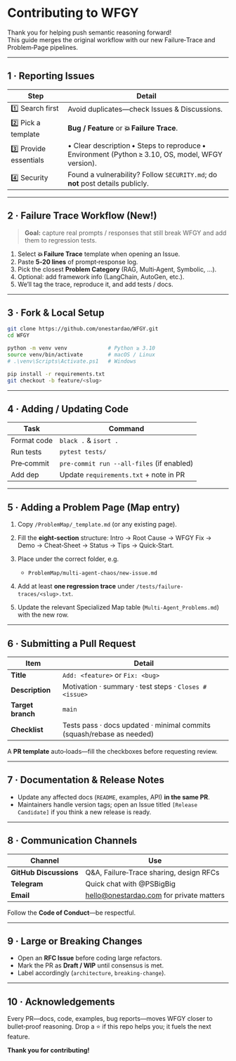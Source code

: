 # Contributing to **WFGY**

Thank you for helping push semantic reasoning forward!  
This guide merges the original workflow with our new Failure‑Trace and Problem‑Page pipelines.

---

## 1 · Reporting Issues

| Step | Detail |
|------|--------|
| 1️⃣ Search first | Avoid duplicates—check Issues & Discussions. |
| 2️⃣ Pick a template | **Bug / Feature** or **💥 Failure Trace**. |
| 3️⃣ Provide essentials | • Clear description • Steps to reproduce • Environment (Python ≥ 3.10, OS, model, WFGY version). |
| 4️⃣ Security | Found a vulnerability? Follow `SECURITY.md`; do **not** post details publicly. |

---

## 2 · Failure Trace Workflow (New!)

> **Goal:** capture real prompts / responses that still break WFGY and add them to regression tests.

1. Select **💥 Failure Trace** template when opening an Issue.  
2. Paste **5‑20 lines** of prompt‑response log.  
3. Pick the closest **Problem Category** (RAG, Multi‑Agent, Symbolic, …).  
4. Optional: add framework info (LangChain, AutoGen, etc.).  
5. We’ll tag the trace, reproduce it, and add tests / docs.

---

## 3 · Fork & Local Setup

```bash
git clone https://github.com/onestardao/WFGY.git
cd WFGY

python -m venv venv             # Python ≥ 3.10
source venv/bin/activate        # macOS / Linux
# .\venv\Scripts\Activate.ps1   # Windows

pip install -r requirements.txt
git checkout -b feature/<slug>
````

---

## 4 · Adding / Updating Code

| Task        | Command                                   |
| ----------- | ----------------------------------------- |
| Format code | `black .`  & `isort .`                    |
| Run tests   | `pytest tests/`                           |
| Pre‑commit  | `pre-commit run --all-files` (if enabled) |
| Add dep     | Update `requirements.txt` + note in PR    |

---

## 5 · Adding a **Problem Page** (Map entry)

1. Copy `/ProblemMap/_template.md` (or any existing page).
2. Fill the **eight‑section** structure: Intro → Root Cause → WFGY Fix → Demo → Cheat‑Sheet → Status → Tips → Quick‑Start.
3. Place under the correct folder, e.g.

   * `ProblemMap/multi-agent-chaos/new-issue.md`
4. Add at least **one regression trace** under `/tests/failure-traces/<slug>.txt`.
5. Update the relevant Specialized Map table (`Multi-Agent_Problems.md`) with the new row.

---

## 6 · Submitting a Pull Request

| Item              | Detail                                                                |
| ----------------- | --------------------------------------------------------------------- |
| **Title**         | `Add: <feature>` or `Fix: <bug>`                                      |
| **Description**   | Motivation · summary · test steps · `Closes #<issue>`                 |
| **Target branch** | `main`                                                                |
| **Checklist**     | Tests pass · docs updated · minimal commits (squash/rebase as needed) |

A **PR template** auto‑loads—fill the checkboxes before requesting review.

---

## 7 · Documentation & Release Notes

* Update any affected docs (`README`, examples, API) **in the same PR**.
* Maintainers handle version tags; open an Issue titled `[Release Candidate]` if you think a new release is ready.

---

## 8 · Communication Channels

| Channel                | Use                                                                     |
| ---------------------- | ----------------------------------------------------------------------- |
| **GitHub Discussions** | Q\&A, Failure‑Trace sharing, design RFCs                                |
| **Telegram**           | Quick chat with @PSBigBig                                               |
| **Email**              | [hello@onestardao.com](mailto:hello@onestardao.com) for private matters |

Follow the **Code of Conduct**—be respectful.

---

## 9 · Large or Breaking Changes

* Open an **RFC Issue** before coding large refactors.
* Mark the PR as **Draft / WIP** until consensus is met.
* Label accordingly (`architecture`, `breaking‑change`).

---

## 10 · Acknowledgements

Every PR—docs, code, examples, bug reports—moves WFGY closer to bullet‑proof reasoning.
Drop a ⭐ if this repo helps you; it fuels the next feature.

**Thank you for contributing!**
